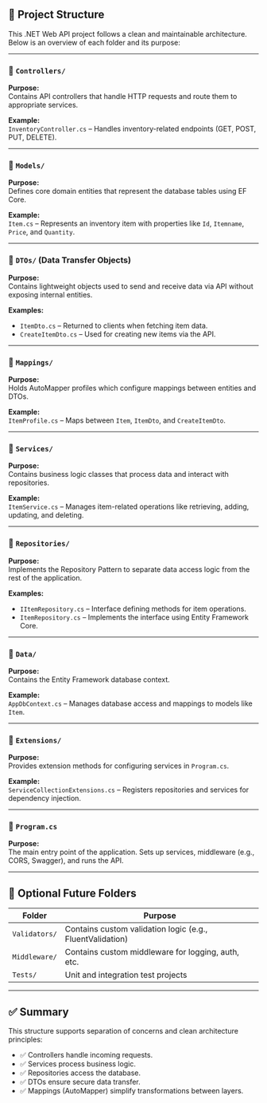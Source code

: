 ﻿## 📁 Project Structure

This .NET Web API project follows a clean and maintainable architecture. Below is an overview of each folder and its purpose:

---

### 📂 `Controllers/`

**Purpose:**  
Contains API controllers that handle HTTP requests and route them to appropriate services.

**Example:**  
`InventoryController.cs` – Handles inventory-related endpoints (GET, POST, PUT, DELETE).

---

### 📂 `Models/`

**Purpose:**  
Defines core domain entities that represent the database tables using EF Core.

**Example:**  
`Item.cs` – Represents an inventory item with properties like `Id`, `Itemname`, `Price`, and `Quantity`.

---

### 📂 `DTOs/` (Data Transfer Objects)

**Purpose:**  
Contains lightweight objects used to send and receive data via API without exposing internal entities.

**Examples:**
- `ItemDto.cs` – Returned to clients when fetching item data.
- `CreateItemDto.cs` – Used for creating new items via the API.

---

### 📂 `Mappings/`

**Purpose:**  
Holds AutoMapper profiles which configure mappings between entities and DTOs.

**Example:**  
`ItemProfile.cs` – Maps between `Item`, `ItemDto`, and `CreateItemDto`.

---

### 📂 `Services/`

**Purpose:**  
Contains business logic classes that process data and interact with repositories.

**Example:**  
`ItemService.cs` – Manages item-related operations like retrieving, adding, updating, and deleting.

---

### 📂 `Repositories/`

**Purpose:**  
Implements the Repository Pattern to separate data access logic from the rest of the application.

**Examples:**
- `IItemRepository.cs` – Interface defining methods for item operations.
- `ItemRepository.cs` – Implements the interface using Entity Framework Core.

---

### 📂 `Data/`

**Purpose:**  
Contains the Entity Framework database context.

**Example:**  
`AppDbContext.cs` – Manages database access and mappings to models like `Item`.

---

### 📂 `Extensions/`

**Purpose:**  
Provides extension methods for configuring services in `Program.cs`.

**Example:**  
`ServiceCollectionExtensions.cs` – Registers repositories and services for dependency injection.

---

### 📄 `Program.cs`

**Purpose:**  
The main entry point of the application. Sets up services, middleware (e.g., CORS, Swagger), and runs the API.

---

## 🧪 Optional Future Folders

| Folder         | Purpose                                         |
|----------------|-------------------------------------------------|
| `Validators/`  | Contains custom validation logic (e.g., FluentValidation) |
| `Middleware/`  | Contains custom middleware for logging, auth, etc. |
| `Tests/`       | Unit and integration test projects              |

---

## ✅ Summary

This structure supports separation of concerns and clean architecture principles:

- ✅ Controllers handle incoming requests.
- ✅ Services process business logic.
- ✅ Repositories access the database.
- ✅ DTOs ensure secure data transfer.
- ✅ Mappings (AutoMapper) simplify transformations between layers.

